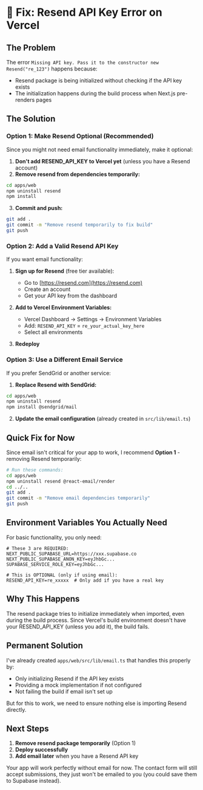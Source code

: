 # 🔧 Fix: Resend API Key Error on Vercel

## The Problem
The error `Missing API key. Pass it to the constructor new Resend("re_123")` happens because:
- Resend package is being initialized without checking if the API key exists
- The initialization happens during the build process when Next.js pre-renders pages

## The Solution

### Option 1: Make Resend Optional (Recommended)
Since you might not need email functionality immediately, make it optional:

1. **Don't add RESEND_API_KEY to Vercel yet** (unless you have a Resend account)
2. **Remove resend from dependencies temporarily:**

```bash
cd apps/web
npm uninstall resend
npm install
```

3. **Commit and push:**
```bash
git add .
git commit -m "Remove resend temporarily to fix build"
git push
```

### Option 2: Add a Valid Resend API Key
If you want email functionality:

1. **Sign up for Resend** (free tier available):
   - Go to [https://resend.com](https://resend.com)
   - Create an account
   - Get your API key from the dashboard

2. **Add to Vercel Environment Variables:**
   - Vercel Dashboard → Settings → Environment Variables
   - Add: `RESEND_API_KEY` = `re_your_actual_key_here`
   - Select all environments

3. **Redeploy**

### Option 3: Use a Different Email Service
If you prefer SendGrid or another service:

1. **Replace Resend with SendGrid:**
```bash
cd apps/web
npm uninstall resend
npm install @sendgrid/mail
```

2. **Update the email configuration** (already created in `src/lib/email.ts`)

## Quick Fix for Now

Since email isn't critical for your app to work, I recommend **Option 1** - removing Resend temporarily:

```bash
# Run these commands:
cd apps/web
npm uninstall resend @react-email/render
cd ../..
git add .
git commit -m "Remove email dependencies temporarily"
git push
```

## Environment Variables You Actually Need

For basic functionality, you only need:

```env
# These 3 are REQUIRED:
NEXT_PUBLIC_SUPABASE_URL=https://xxx.supabase.co
NEXT_PUBLIC_SUPABASE_ANON_KEY=eyJhbGc...
SUPABASE_SERVICE_ROLE_KEY=eyJhbGc...

# This is OPTIONAL (only if using email):
RESEND_API_KEY=re_xxxxx  # Only add if you have a real key
```

## Why This Happens

The resend package tries to initialize immediately when imported, even during the build process. Since Vercel's build environment doesn't have your RESEND_API_KEY (unless you add it), the build fails.

## Permanent Solution

I've already created `apps/web/src/lib/email.ts` that handles this properly by:
- Only initializing Resend if the API key exists
- Providing a mock implementation if not configured
- Not failing the build if email isn't set up

But for this to work, we need to ensure nothing else is importing Resend directly.

## Next Steps

1. **Remove resend package temporarily** (Option 1)
2. **Deploy successfully** 
3. **Add email later** when you have a Resend API key

Your app will work perfectly without email for now. The contact form will still accept submissions, they just won't be emailed to you (you could save them to Supabase instead).
